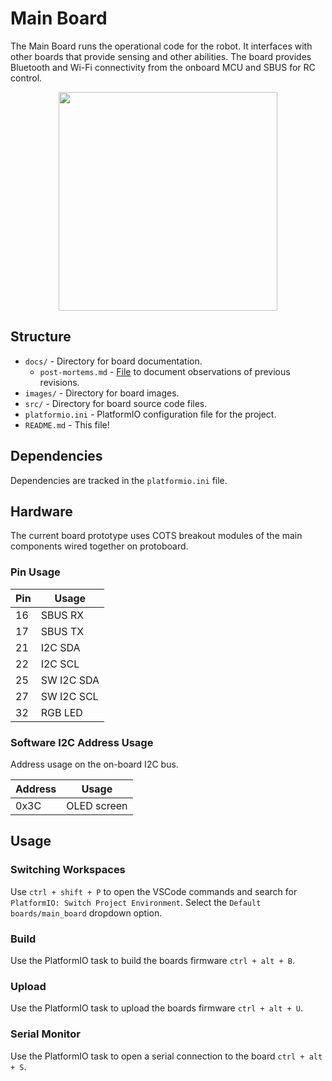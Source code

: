 # Main Board

The Main Board runs the operational code for the robot. It interfaces with other
boards that provide sensing and other abilities. The board provides Bluetooth
and Wi-Fi connectivity from the onboard MCU and SBUS for RC control.

<p align="center">
<image src="./images/v0.1.0_3.jpg" width="350px" />
</p>

## Structure

- `docs/` - Directory for board documentation.
  - `post-mortems.md` - [File](./docs/post-mortems.md) to document observations of previous revisions.
- `images/` - Directory for board images.
- `src/` - Directory for board source code files.
- `platformio.ini` - PlatformIO configuration file for the project.
- `README.md` - This file!

## Dependencies

Dependencies are tracked in the `platformio.ini` file.

## Hardware

The current board prototype uses COTS breakout modules of the main components
wired together on protoboard.

### Pin Usage

| Pin | Usage      |
| --- | ---------- |
| 16  | SBUS RX    |
| 17  | SBUS TX    |
| 21  | I2C SDA    |
| 22  | I2C SCL    |
| 25  | SW I2C SDA |
| 27  | SW I2C SCL |
| 32  | RGB LED    |

### Software I2C Address Usage

Address usage on the on-board I2C bus.

| Address | Usage       |
| ------- | ----------- |
| 0x3C    | OLED screen |

## Usage

### Switching Workspaces

Use `ctrl + shift + P` to open the VSCode commands and search for `PlatformIO: Switch Project Environment`. Select the `Default boards/main_board` dropdown option.

### Build

Use the PlatformIO task to build the boards firmware `ctrl + alt + B`.

### Upload

Use the PlatformIO task to upload the boards firmware `ctrl + alt + U`.

### Serial Monitor

Use the PlatformIO task to open a serial connection to the board `ctrl + alt + S`.
